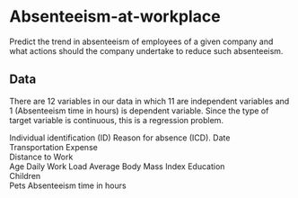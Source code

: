 # Absenteeism-at-workplace
Predict the trend in absenteeism of employees of a given company and what actions should the company undertake to reduce such absenteeism.

## Data
There are 12 variables in our data in which 11 are independent variables and 1 (Absenteeism time in hours) is dependent variable. Since the type of target variable is continuous, this is a regression problem.

Individual identification (ID)
Reason for absence (ICD).
Date	
Transportation Expense	
Distance to Work	
Age	
Daily Work Load 
Average	Body Mass Index	
Education	
Children	
Pets
Absenteeism time in hours
